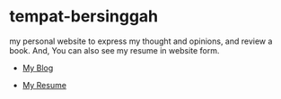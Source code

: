# tempat-bersinggah
my personal website to express my thought and opinions, and review a book. And, You can also see my resume in website form.  

- [My Blog](https://tempat-bersinggah.firebaseapp.com)

- [My Resume](https://tempat-bersinggah.firebaseapp.com/resume)
